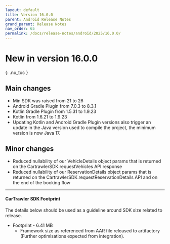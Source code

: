 ```yaml
---
layout: default
title: Version 16.0.0
parent: Android Release Notes
grand_parent: Release Notes
nav_order: 65
permalink: /docs/release-notes/android/2025/16.0.0/
---
```


# New in version 16.0.0

{: .no_toc }

## Main changes
- Min SDK was raised from 21 to 26
- Android Gradle Plugin from 7.0.3 to 8.3.1
- Kotlin Gradle Plugin from 1.5.31 to 1.9.23
- Kotlin from 1.6.21 to 1.9.23
- Updating Kotlin and Android Gradle Plugin versions also trigger an update in the Java version used to compile the project, the minimum version is now Java 17.

## Minor changes
- Reduced nullability of our VehicleDetails object params that is returned on the 
CartrawlerSDK.requestVehicles API response
- Reduced nullability of our ReservationDetails object params that is returned on the CartrawlerSDK.requestReservationDetails API and on the end of the booking flow



---
#### CarTrawler SDK Footprint

The details below should be used as a guideline around SDK size related to release.
* Footprint - 6.41 MB
  * Framework size as referenced from AAR file released to artifactory (Further optimisations expected from integration).

